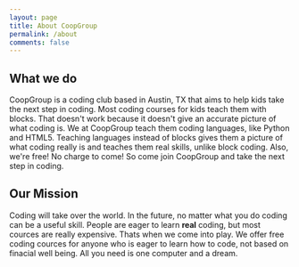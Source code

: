 ```yaml
---
layout: page
title: About CoopGroup
permalink: /about
comments: false
---
```



## What we do
CoopGroup is a coding club based in Austin, TX that aims to help kids take the next step in coding. Most coding courses for kids teach them with blocks. That doesn't work because it doesn't give an accurate picture of what coding is. We at CoopGroup teach them coding languages, like Python and HTML5. Teaching languages instead of blocks gives them a picture of what coding really is and teaches them real skills, unlike block coding. Also, we're free! No charge to come! So come join CoopGroup and take the next step in coding.

## Our Mission 
Coding will take over the world. In the future, no matter what you do coding can be a useful skill. People are eager to learn **real** coding, but most cources are really expensive. Thats when we come into play. We offer free coding cources for anyone who is eager to learn how to code, not based on finacial well being.  All you need is one computer and a dream.

